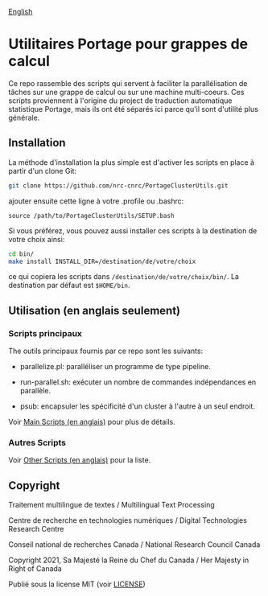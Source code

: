 [English](README.md)

# Utilitaires Portage pour grappes de calcul

Ce repo rassemble des scripts qui servent à faciliter la parallélisation de
tâches sur une grappe de calcul ou sur une machine multi-coeurs. Ces scripts
proviennent à l'origine du project de traduction automatique statistique
Portage, mais ils ont été séparés ici parce qu'il sont d'utilité plus générale.

## Installation

La méthode d'installation la plus simple est d'activer les scripts en place à
partir d'un clone Git:

```sh
git clone https://github.com/nrc-cnrc/PortageClusterUtils.git
```

ajouter ensuite cette ligne à votre .profile ou .bashrc:

```
source /path/to/PortageClusterUtils/SETUP.bash
```

Si vous préférez, vous pouvez aussi installer ces scripts à la destination de
votre choix ainsi:

```sh
cd bin/
make install INSTALL_DIR=/destination/de/votre/choix
```

ce qui copiera les scripts dans `/destination/de/votre/choix/bin/`.
La destination par défaut est `$HOME/bin`.

## Utilisation (en anglais seulement)

### Scripts principaux

The outils principaux fournis par ce repo sont les suivants:

 - parallelize.pl: paralléliser un programme de type pipeline.

 - run-parallel.sh: exécuter un nombre de commandes indépendances en parallèle.

 - psub: encapsuler les spécificité d'un cluster à l'autre à un seul endroit.

Voir [Main Scripts (en anglais)](README.md#MainScripts) pour plus de détails.

### Autres Scripts

Voir [Other Scripts (en anglais)](README.md#OtherScripts) pour la liste.

## Copyright

Traitement multilingue de textes / Multilingual Text Processing

Centre de recherche en technologies numériques / Digital Technologies Research Centre

Conseil national de recherches Canada / National Research Council Canada

Copyright 2021, Sa Majesté la Reine du Chef du Canada / Her Majesty in Right of Canada

Publié sous la license MIT (voir [LICENSE](LICENSE))
